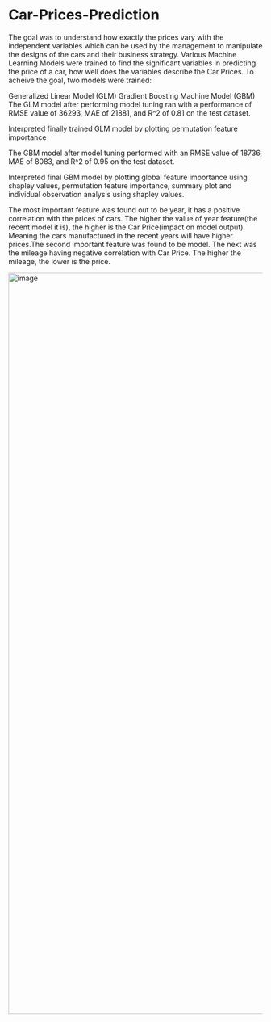 # Car-Prices-Prediction

The goal was to understand how exactly the prices vary with the independent variables which can be used by the management to manipulate the designs of the cars and their business strategy. Various Machine Learning Models were trained to find the significant variables in predicting the price of a car, how well does the variables describe the Car Prices. To acheive the goal, two models were trained:

Generalized Linear Model (GLM)
Gradient Boosting Machine Model (GBM)
The GLM model after performing model tuning ran with a performance of RMSE value of 36293, MAE of 21881, and R^2 of 0.81 on the test dataset.

Interpreted finally trained GLM model by plotting permutation feature importance

The GBM model after model tuning performed with an RMSE value of 18736, MAE of 8083, and R^2 of 0.95 on the test dataset.

Interpreted final GBM model by plotting global feature importance using shapley values, permutation feature importance, summary plot and individual observation analysis using shapley values.

The most important feature was found out to be year, it has a positive correlation with the prices of cars. The higher the value of year feature(the recent model it is), the higher is the Car Price(impact on model output). Meaning the cars manufactured in the recent years will have higher prices.The second important feature was found to be model. The next was the mileage having negative correlation with Car Price. The higher the mileage, the lower is the price.

<img width="1468" alt="image" src="https://github.com/UtkarshaGupte/Car-Prices-Prediction/assets/89600822/07fdf7a9-847b-423b-b126-e19cc6b5ed7e">

